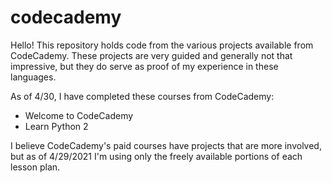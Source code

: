 # codecademy

Hello! This repository holds code from the various projects available from CodeCademy. These projects are very guided and generally not that impressive, but they do serve as proof of my experience in these languages.

As of 4/30, I have completed these courses from CodeCademy:
 - Welcome to CodeCademy
 - Learn Python 2

I believe CodeCademy's paid courses have projects that are more involved, but as of 4/29/2021 I'm using only the freely available portions of each lesson plan.
